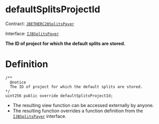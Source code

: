 # defaultSplitsProjectId

Contract: [`JBETHERC20SplitsPayer`](/api/contracts/jbetherc20splitspayer/README.md)

Interface: [`IJBSplitsPayer`](/api/interfaces/ijbsplitspayer.md)

**The ID of project for which the default splits are stored.**

# Definition

```
/**
  @notice
  The ID of project for which the default splits are stored. 
*/
uint256 public override defaultSplitsProjectId;
```

* The resulting view function can be accessed externally by anyone.
* The resulting function overrides a function definition from the [`IJBSplitsPayer`](/api/interfaces/ijbsplitspayer.md) interface.
